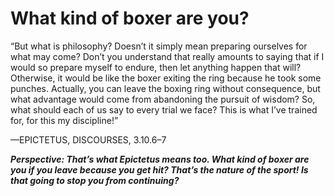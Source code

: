 # What kind of boxer are you?

“But what is philosophy? Doesn’t it simply mean preparing ourselves for what may come? Don’t you understand that really amounts to saying that if I would so prepare myself to endure, then let anything happen that will? Otherwise, it would be like the boxer exiting the ring because he took some punches. Actually, you can leave the boxing ring without consequence, but what advantage would come from abandoning the pursuit of wisdom? So, what should each of us say to every trial we face? This is what I’ve trained for, for this my discipline!”

—EPICTETUS, DISCOURSES, 3.10.6–7

***Perspective: That’s what Epictetus means too. What kind of boxer are you if you leave because you get hit? That’s the nature of the sport! Is that going to stop you from continuing?***